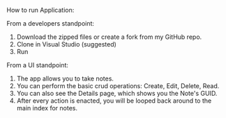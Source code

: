 How to run Application:

From a developers standpoint:
1. Download the zipped files or create a fork from my GitHub repo.
2. Clone in Visual Studio (suggested)
3. Run

From a UI standpoint:
1. The app allows you to take notes.
2. You can perform the basic crud operations: Create, Edit, Delete, Read.
3. You can also see the Details page, which shows you the Note's GUID.
4. After every action is enacted, you will be looped back around to the main index for notes. 
